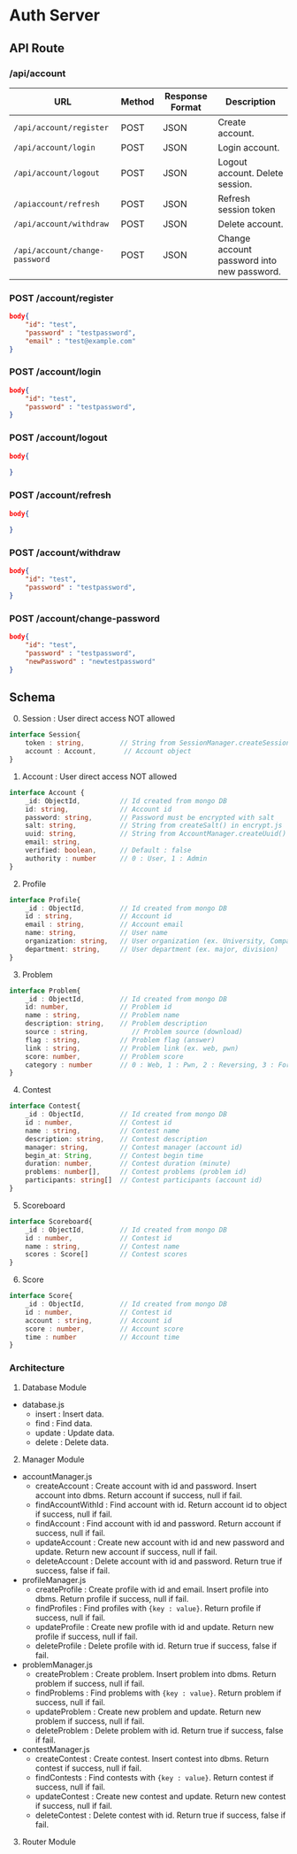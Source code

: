 # Auth Server

## API Route

### /api/account

|URL|Method|Response Format|Description| 
|---|---|---|---|
|`/api/account/register`|POST|JSON|Create account.|
|`/api/account/login`|POST|JSON|Login account.|
|`/api/account/logout`|POST|JSON|Logout account. Delete session.|
|`/apiaccount/refresh`|POST|JSON|Refresh session token|
|`/api/account/withdraw`|POST|JSON|Delete account.|
|`/api/account/change-password`|POST|JSON|Change account password into new password.|

### POST /account/register
```json
body{
    "id": "test",
    "password" : "testpassword",
    "email" : "test@example.com"
}
```

### POST /account/login
```json
body{
    "id": "test",
    "password" : "testpassword",
}
```
### POST /account/logout
```json
body{
    
}
```
### POST /account/refresh
```json
body{
    
}
```
### POST /account/withdraw
```json
body{
    "id": "test",
    "password" : "testpassword",
}
```
### POST /account/change-password
```json
body{
    "id": "test",
    "password" : "testpassword",
    "newPassword" : "newtestpassword"
}
```

## Schema
0. Session : User direct access NOT allowed
```ts
interface Session{ 
    token : string,         // String from SessionManager.createSessionToken()
    account : Account,       // Account object
}
```

1. Account : User direct access NOT allowed
```ts
interface Account {
    _id: ObjectId,          // Id created from mongo DB
    id: string,             // Account id
    password: string,       // Password must be encrypted with salt
    salt: string,           // String from createSalt() in encrypt.js
    uuid: string,           // String from AccountManager.createUuid()
    email: string, 
    verified: boolean,      // Default : false
    authority : number      // 0 : User, 1 : Admin
}
```

2. Profile
```ts
interface Profile{
    _id : ObjectId,         // Id created from mongo DB
    id : string,            // Account id
    email : string,         // Account email
    name: string,           // User name
    organization: string,   // User organization (ex. University, Company)
    department: string,     // User department (ex. major, division)
}
```

3. Problem
```ts
interface Problem{
    _id : ObjectId,         // Id created from mongo DB
    id: number,             // Problem id
    name : string,          // Problem name
    description: string,    // Problem description
    source : string,           // Problem source (download)
    flag : string,          // Problem flag (answer)
    link : string,          // Problem link (ex. web, pwn)
    score: number,          // Problem score
    category : number       // 0 : Web, 1 : Pwn, 2 : Reversing, 3 : Forensic, 4 : Misc...
}
```

4. Contest
```ts
interface Contest{
    _id : ObjectId,         // Id created from mongo DB
    id : number,            // Contest id
    name : string,          // Contest name
    description: string,    // Contest description
    manager: string,        // Contest manager (account id)
    begin_at: String,       // Contest begin time
    duration: number,       // Contest duration (minute)
    problems: number[],     // Contest problems (problem id)
    participants: string[]  // Contest participants (account id)
}
```

5. Scoreboard
```ts
interface Scoreboard{
    _id : ObjectId,         // Id created from mongo DB
    id : number,            // Contest id
    name : string,          // Contest name
    scores : Score[]        // Contest scores
}
```

6. Score
```ts
interface Score{
    _id : ObjectId,         // Id created from mongo DB
    id : number,            // Contest id
    account : string,       // Account id
    score : number,         // Account score
    time : number           // Account time
}
```


### Architecture

1. Database Module
- database.js
    - insert : Insert data.
    - find : Find data.
    - update : Update data.
    - delete : Delete data.
2. Manager Module
- accountManager.js
    - createAccount : Create account with id and password. Insert account into dbms. Return account if success, null if fail.
    - findAccountWithId : Find account with id. Return account id to object if success, null if fail.
    - findAccount : Find account with id and password. Return account if success, null if fail.
    - updateAccount : Create new account with id and new password and update. Return new account if success, null if fail.
    - deleteAccount : Delete account with id and password. Return true if success, false if fail.
- profileManager.js
    - createProfile : Create profile with id and email. Insert profile into dbms. Return profile if success, null if fail.
    - findProfiles : Find profiles with `{key : value}`. Return profile if success, null if fail.
    - updateProfile : Create new profile with id and update. Return new profile if success, null if fail.
    - deleteProfile : Delete profile with id. Return true if success, false if fail.
- problemManager.js
    - createProblem : Create problem. Insert problem into dbms. Return problem if success, null if fail.
    - findProblems : Find problems with `{key : value}`. Return problem if success, null if fail.
    - updateProblem : Create new problem and update. Return new problem if success, null if fail.
    - deleteProblem : Delete problem with id. Return true if success, false if fail.
- contestManager.js
    - createContest : Create contest. Insert contest into dbms. Return contest if success, null if fail.
    - findContests : Find contests with `{key : value}`. Return contest if success, null if fail.
    - updateContest : Create new contest and update. Return new contest if success, null if fail.
    - deleteContest : Delete contest with id. Return true if success, false if fail.

3. Router Module